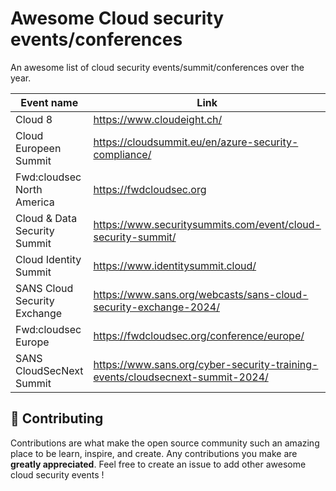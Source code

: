 
# Awesome Cloud security events/conferences

An awesome list of cloud security events/summit/conferences over the year.

| Event name        | Link     | Date | Localisation | 
|--------------|-----------|------------|------------|
| Cloud 8 | https://www.cloudeight.ch/      | January       | Zurich, Switzerland |
| Cloud Europeen Summit | https://cloudsummit.eu/en/azure-security-compliance/ | May | Wiesbaden/Germany |
| Fwd:cloudsec North America      | https://fwdcloudsec.org  | June       | Arlington, VA, US |
| Cloud & Data Security Summit      | https://www.securitysummits.com/event/cloud-security-summit/  | July       | Virtual |
| Cloud Identity Summit     | https://www.identitysummit.cloud/  | June       | Cologne, Germany |
| SANS Cloud Security Exchange | https://www.sans.org/webcasts/sans-cloud-security-exchange-2024/ | August | Online (Free) |
| Fwd:cloudsec Europe      | https://fwdcloudsec.org/conference/europe/  | September       | Brussels, Belgium |
| SANS CloudSecNext Summit      | https://www.sans.org/cyber-security-training-events/cloudsecnext-summit-2024/  | September - October       | Denver, CO, US |

## 🍰 Contributing    
Contributions are what make the open source community such an amazing place to be learn, inspire, and create. Any contributions you make are **greatly appreciated**.
Feel free to create an issue to add other awesome cloud security events !
